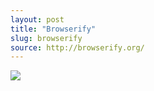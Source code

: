 ```yaml
---
layout: post
title: "Browserify"
slug: browserify
source: http://browserify.org/
---
```


<img src="/beautiful-open/screenshots/browserify.png">
